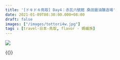 ```yaml
---
title: '[ドキドキ鳥取] Day4：赤瓦六號館 桑田醤油醸造場'
date: 2021-01-09T08:30:00.000+08:00
draft: false
images: ["/images/tottori4w.jpg"]
tags : [travel-日本-鳥取, flavor - 螞蟻族]
---
```




![](/images/tottori4w.jpg)




{{<tottori>}}  
